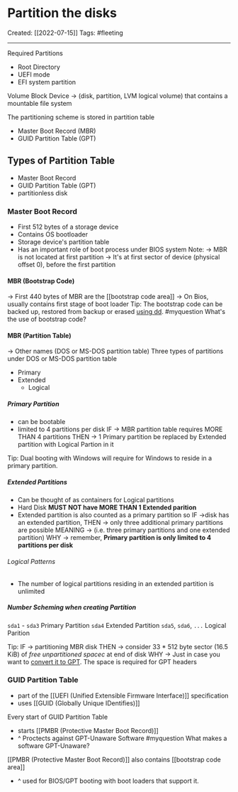 

# Partition the disks
Created:  [[2022-07-15]]
Tags: #fleeting 

---
Required Partitions
- Root Directory
- UEFI mode
- EFI system partition



Volume
Block Device -> (disk, partition, LVM logical volume)
that contains a mountable file system



The partitioning scheme is stored in partition table
- Master Boot Record (MBR)
- GUID Partition Table (GPT)

## Types of Partition Table
- Master Boot Record
- GUID Partition Table (GPT)
- partitionless disk


### Master Boot Record
- First 512 bytes of a storage device
- Contains OS bootloader
- Storage device's partition table
- Has an important role of boot process under BIOS system
Note:
-> MBR is not located at first partition
-> It's at first sector of device (physical offset 0), before the first partition

#### MBR (Bootstrap Code)
-> First 440 bytes of MBR are the [[bootstrap code area]]
-> On Bios, usually contains first stage of boot loader
Tip: The bootstrap code can be backed up, restored from backup or erased [using dd](https://wiki.archlinux.org/title/Dd#Backup_and_restore_MBR "Dd").
#myquestion What's the use of bootstrap code?


#### MBR (Partition Table)
-> Other names (DOS or MS-DOS partition table)
Three types of partitions under DOS or MS-DOS partition table
- Primary
- Extended 
    - Logical

##### Primary Partition
- can be bootable
- limited to 4 partitions per disk
IF -> MBR partition table requires MORE THAN 4 partitions
THEN -> 1 Primary partition be replaced by Extended partition with Logical Partion in it 

Tip: Dual booting with Windows will require for Windows to reside in a primary partition.

##### Extended Partitions
- Can be thought of as containers for Logical partitions
- Hard Disk **MUST NOT have MORE THAN 1 Extended parition**
- Extended partition is also counted as a primary partition 
    so IF ->disk has an extended partition, 
    THEN -> only three additional primary partitions are possible 
    MEANING -> (i.e. three primary partitions and one extended partition)
    WHY -> remember, **Primary partition is only limited to 4 partitions per disk**
###### Logical Patterns
- The number of logical partitions residing in an extended partition is unlimited

##### Number Scheming when creating Partition
`sda1` - `sda3` Primary Partition
`sda4` Extended Partition
    `sda5`, `sda6`, `...` Logical Parition

Tip: 
IF -> partitioning MBR disk
THEN -> consider 33 * 512 byte sector (16.5 KiB) of _free unpartitioned spacec_ at end of disk
WHY -> Just in case you want to [convert it to GPT](https://wiki.archlinux.org/title/Gdisk#Convert_between_MBR_and_GPT "Gdisk"). The space is required for GPT headers


### GUID Partition Table
- part of the [[UEFI (Unified Extensible Firmware Interface)]] specification
- uses [[GUID (Globally Unique IDentifies)]]

Every start of GUID Partition Table
- starts [[PMBR (Protective Master Boot Record)]]
- ^ Proctects against GPT-Unaware Software
#myquestion What makes a software GPT-Unaware?

[[PMBR (Protective Master Boot Record)]] also contains [[bootstrap code area]]
- ^ used for BIOS/GPT booting with boot loaders that support it.



